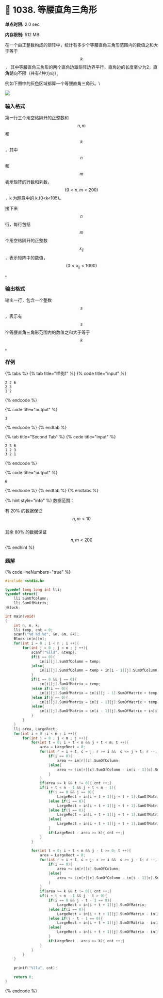 # 💚 1038. 等腰直角三角形

**单点时限:** 2.0 sec

**内存限制:** 512 MB

在一个由正整数构成的矩阵中，统计有多少个等腰直角三角形范围内的数值之和大于等于 $$k$$ ， 其中等腰直角三角形的两个直角边跟矩阵边界平行，直角边的长度至少为2，直角朝向不限（共有4种方向）。

例如下图中的灰色区域都算一个等腰直角三角形。\


![](https://acm.ecnu.edu.cn/upload/4209/4209\_p1.NgfRbYLk.png)

### 输入格式

第一行三个用空格隔开的正整数和$$n,m$$和$$k$$ ，其中 $$n$$ 和 $$m$$ 表示矩阵的行数和列数，$$(0<n,m<200)$$ ，k 为题意中的 k,(0\<k<105)。

接下来 $$n$$ 行，每行包括$$m$$ 个用空格隔开的正整数$$x_{ij}$$ ，表示矩阵中的数值，$$(0<x_{ij}<1000)$$ 。

### 输出格式

输出一行，包含一个整数$$s$$，表示有 $$s$$ 个等腰直角三角形范围内的数值之和大于等于$$k$$ 。

### 样例

{% tabs %}
{% tab title="样例1" %}
{% code title="input" %}
```
2 2 6
2 3
1 2
```
{% endcode %}

{% code title="output" %}
```
3
```
{% endcode %}
{% endtab %}

{% tab title="Second Tab" %}
{% code title="input" %}
```
2 3 6
1 2 3
3 2 1
```
{% endcode %}

{% code title="output" %}
```
6
```
{% endcode %}
{% endtab %}
{% endtabs %}

{% hint style="info" %}
数据范围：

有 20% 的数据保证 $$n,m<10$$\
其余 80% 的数据保证 $$n,m<200$$
{% endhint %}

### 题解

{% code lineNumbers="true" %}
```c
#include <stdio.h> 

typedef long long int lli;
typedef struct{
	lli SumOfColumn;
	lli SumOfMatrix;
}Block;

int main(void)
{
	int n, m, k;
	lli temp, cnt = 0;
	scanf("%d %d %d", &n, &m, &k);
	Block in[n][m];
	for(int i = 0 ; i < n ; i ++){
		for(int j = 0 ; j < m ; j ++){
			scanf("%lld", &temp);
			if(i == 0){
				in[i][j].SumOfColumn = temp;
			}else{
				in[i][j].SumOfColumn = temp + in[i - 1][j].SumOfColumn;
			}
			if(i == 0 && j == 0){
				in[i][j].SumOfMatrix = temp;
			}else if(i == 0){
				in[i][j].SumOfMatrix = in[i][j - 1].SumOfMatrix + temp;
			}else if(j == 0){
				in[i][j].SumOfMatrix = in[i - 1][j].SumOfMatrix + temp;
			}else{
				in[i][j].SumOfMatrix = in[i - 1][j].SumOfMatrix + in[i][j - 1].SumOfMatrix - in[i - 1][j - 1].SumOfMatrix + temp;
			}
		}
	}
	lli area, LargeRect;
	for(int i = 0 ;i < n ; i ++){
		for(int j = 0 ; j < m ; j ++){
			for(int t = 0; i + t < n && j + t < m; t ++){
				area = LargeRect = 0;
				for(int r = i + t, c = j; r >= i &&  c <= j + t; r --, c ++){
					if(i == 0){
						area += in[r][c].SumOfColumn;
					}else{
						area += (in[r][c].SumOfColumn - in[i - 1][c].SumOfColumn);
					}				
				}
				if(area >= k && t != 0){ cnt ++;}
				if(i + t < n - 1 && j + t < m - 1){
					if(i == 0 && j == 0){
						LargeRect = in[i + t + 1][j + t + 1].SumOfMatrix;
					}else if(i == 0){
						LargeRect = in[i + t + 1][j + t + 1].SumOfMatrix - in[i + t + 1][j - 1].SumOfMatrix;
					}else if(j == 0){
						LargeRect = in[i + t + 1][j + t + 1].SumOfMatrix - in[i - 1][j + t + 1].SumOfMatrix;
					}else{
						LargeRect = in[i + t + 1][j + t + 1].SumOfMatrix - in[i + t + 1][j - 1].SumOfMatrix - in[i - 1][j + t + 1].SumOfMatrix + in[i - 1][j - 1].SumOfMatrix;
					}
					if(LargeRect - area >= k){ cnt ++;}
				}
			}
			
			for(int t = 0; i + t < n && j - t >= 0; t ++){
				area = LargeRect = 0;
				for(int r = i + t, c = j; r >= i &&  c >= j - t; r --, c --){
					if(i == 0){
						area += in[r][c].SumOfColumn;
					}else{
						area += (in[r][c].SumOfColumn - in[i - 1][c].SumOfColumn);
					}				
				}
				if(area >= k && t != 0){ cnt ++;}
				if(i + t < n - 1 && j - t > 0){
					if(i == 0 && j - t - 1 == 0){
						LargeRect = in[i + t + 1][j].SumOfMatrix;
					}else if(i == 0){
						LargeRect = in[i + t + 1][j].SumOfMatrix - in[i + t + 1][j - t - 2].SumOfMatrix;
					}else if(j - t - 1 == 0){
						LargeRect = in[i + t + 1][j].SumOfMatrix - in[i - 1][j].SumOfMatrix;
					}else{
						LargeRect = in[i + t + 1][j].SumOfMatrix - in[i + t + 1][j - t - 2].SumOfMatrix - in[i - 1][j].SumOfMatrix + in[i - 1][j - t - 2].SumOfMatrix;
					}
					if(LargeRect - area >= k){ cnt ++;}							
				}
			}
		}
	}
	
	printf("%llu", cnt);
	
	return 0;
}
```
{% endcode %}
